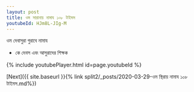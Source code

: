 ```yaml
---
layout: post
title: ওম সারানায় নামায ১০৮ টাইমস
youtubeId: HJm8L-JIg-M
---
```

 
 
 ওম দেবাসুরা গুরাবে নামায  
 
 -  কে দেবস এবং আসুরাদের শিক্ষক 
 
  
 
  
 
 
 
 
 
 


{% include youtubePlayer.html id=page.youtubeId %}
 
[Next]({{ site.baseurl }}{% link  split2/_posts/2020-03-29-ওম স্থিরায় নামায ১০৮ টাইমস.md%})
 
